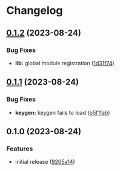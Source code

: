 # Changelog

## [0.1.2](https://github.com/nhedger/nestjs-encryption/compare/v0.1.1...v0.1.2) (2023-08-24)


### Bug Fixes

* **lib:** global module registration ([1d31f74](https://github.com/nhedger/nestjs-encryption/commit/1d31f740393a417ec8416facb9e182e33c3c5325))

## [0.1.1](https://github.com/nhedger/nestjs-encryption/compare/v0.1.0...v0.1.1) (2023-08-24)


### Bug Fixes

* **keygen:** keygen fails to load ([b5f1fab](https://github.com/nhedger/nestjs-encryption/commit/b5f1faba539ae42795e9cff03691e53c1d7fd10d))

## 0.1.0 (2023-08-24)


### Features

* initial release ([9205a14](https://github.com/nhedger/nestjs-encryption/commit/9205a14b551773d16c0806abb7dddafa5364f543))
